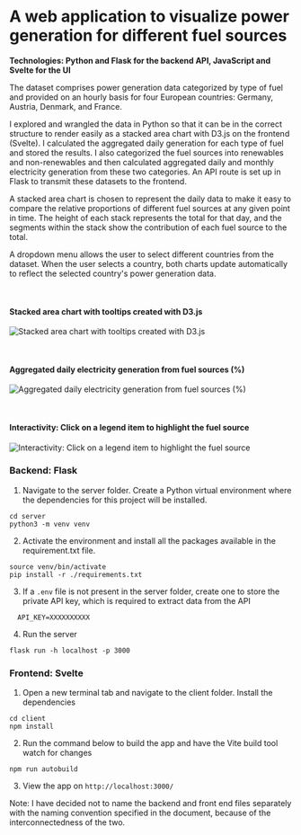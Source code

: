 # A web application to visualize power generation for different fuel sources 

**Technologies: Python and Flask for the backend API, JavaScript and Svelte for the UI**

The dataset comprises power generation data categorized by type of fuel and provided on an hourly basis for four European countries: Germany, Austria, Denmark, and France.

I explored and wrangled the data in Python so that it can be in the correct structure to render easily as a stacked area chart with D3.js on the frontend (Svelte). I calculated the aggregated daily generation for each type of fuel and stored the results. I also categorized the fuel sources into renewables and non-renewables and then calculated aggregated daily and monthly electricity generation from these two categories. An API route is set up in Flask to transmit these datasets to the frontend.

A stacked area chart is chosen to represent the daily data to make it easy to compare the relative proportions of different fuel sources at any given point in time. The height of each stack represents the total for that day, and the segments within the stack show the contribution of each fuel source to the total. 

A dropdown menu allows the user to select different countries from the dataset. When the user selects a country, both charts update automatically to reflect the selected country's power generation data.

<br> 

#### Stacked area chart with tooltips created with D3.js
![Stacked area chart with tooltips created with D3.js](https://github.com/dianaow/power-gen-dashboard/blob/main/ui_snapshot_1.png)

<br> 

#### Aggregated daily electricity generation from fuel sources (%)
![Aggregated daily electricity generation from fuel sources (%)](https://github.com/dianaow/power-gen-dashboard/blob/main/ui_snapshot_2.png)

<br> 

#### Interactivity: Click on a legend item to highlight the fuel source
![Interactivity: Click on a legend item to highlight the fuel source](https://github.com/dianaow/power-gen-dashboard/blob/main/ui_snapshot_3.png)

### Backend: Flask
1. Navigate to the server folder. Create a Python virtual environment where the dependencies for this project will be installed.
```
cd server
python3 -m venv venv
```

2. Activate the environment and install all the packages available in the requirement.txt file.
```
source venv/bin/activate
pip install -r ./requirements.txt
```

3. If a  `.env` file is not present in the server folder, create one to store the private API key, which is required to extract data from the API
```
  API_KEY=XXXXXXXXXX
```

4. Run the server
```
flask run -h localhost -p 3000
```

### Frontend: Svelte
1. Open a new terminal tab and navigate to the client folder. Install the dependencies
```
cd client
npm install
```

2. Run the command below to build the app and have the Vite build tool watch for changes
```
npm run autobuild
```

3. View the app on `http://localhost:3000/`

Note: I have decided not to name the backend and front end files separately with the naming convention specified in the document, because of the interconnectedness of the two.
